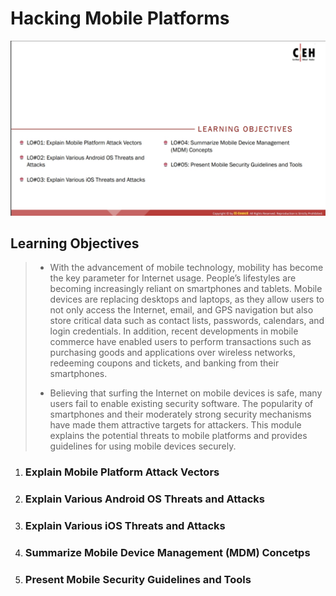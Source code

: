 # Hacking Mobile Platforms

![Learning Objectives](/Hacking-Mobile-Platforms/images/learning-objectives.png) 

## Learning Objectives

> - With the advancement of mobile technology, mobility has become the key parameter for Internet usage. People’s lifestyles are becoming increasingly reliant on smartphones and tablets. Mobile devices are replacing desktops and laptops, as they allow users to not only access the Internet, email, and GPS navigation but also store critical data such as contact lists, passwords, calendars, and login credentials. In addition, recent developments in mobile commerce have enabled users to perform transactions such as purchasing goods and applications over wireless networks, redeeming coupons and tickets, and banking from their smartphones. 
>
> - Believing that surfing the Internet on mobile devices is safe, many users fail to enable existing security software. The popularity of smartphones and their moderately strong security mechanisms have made them attractive targets for attackers. This module explains the potential threats to mobile platforms and provides guidelines for using mobile devices securely. 

1. ### Explain Mobile Platform Attack Vectors

2. ### Explain Various Android OS Threats and Attacks

3. ### Explain Various iOS Threats and Attacks

4. ### Summarize Mobile Device Management (MDM) Concetps

5. ### Present Mobile Security Guidelines and Tools

